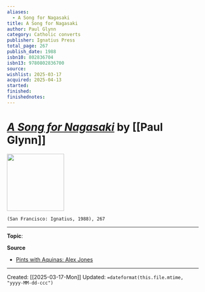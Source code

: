```yaml
---
aliases:
  - A Song for Nagasaki
title: A Song for Nagasaki
author: Paul Glynn
category: Catholic converts
publisher: Ignatius Press
total_page: 267
publish_date: 1988
isbn10: 802836704
isbn13: 9780802836700
source: 
wishlist: 2025-03-17
acquired: 2025-04-13
started: 
finished: 
finishednotes:
---
```

# *[A Song for Nagasaki](https://ignatius.com/a-song-for-nagasaki-snhep/)* by [[Paul Glynn]]

<img src="https://cdn11.bigcommerce.com/s-cvc90x9929/images/stencil/640w/products/4491/5104/SNHEP__03223.1738877443.jpg?c=1" width=150>

`(San Francisco: Ignatius, 1988), 267`



--- 
**Topic**: 

**Source**
- [Pints with Aquinas: Alex Jones](https://youtu.be/CS8AnXoXGhU?t=4840)
 ---
Created: [[2025-03-17-Mon]]
Updated: `=dateformat(this.file.mtime, "yyyy-MM-dd-ccc")`
